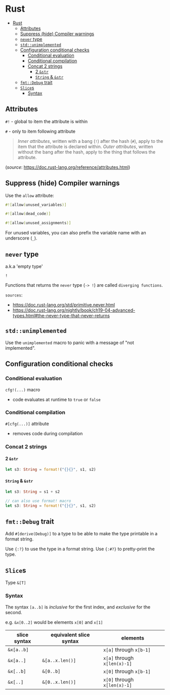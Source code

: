 # Rust

- [Rust](#rust)
  - [Attributes](#attributes)
  - [Suppress (hide) Compiler warnings](#suppress-hide-compiler-warnings)
  - [`never` type](#never-type)
  - [`std::unimplemented`](#stdunimplemented)
  - [Configuration conditional checks](#configuration-conditional-checks)
    - [Conditional evaluation](#conditional-evaluation)
    - [Conditional compilation](#conditional-compilation)
    - [Concat 2 strings](#concat-2-strings)
      - [2 `&str`](#2-str)
      - [`String` \& `&str`](#string--str)
  - [`fmt::Debug` trait](#fmtdebug-trait)
  - [`Slice`s](#slices)
    - [Syntax](#syntax)

## Attributes

`#!` - global to item the attribute is within

`#` - only to item following attribute

> _Inner attributes_, written with a bang (`!`) after the hash (`#`), apply to the item that the attribute is declared
> within. _Outer attributes_, written without the bang after the hash, apply to the thing that follows the attribute.

(_source_: <https://doc.rust-lang.org/reference/attributes.html>)

## Suppress (hide) Compiler warnings

Use the `allow` attribute:

```rs
#![allow(unused_variables)]

#![allow(dead_code)]

#![allow(unused_assignments)]
```

For unused variables, you can also prefix the variable name with an underscore (`_`).

## `never` type

a.k.a 'empty type'

`!`

Functions that returns the `never` type (`-> !`) are called `diverging functions`.

`sources`:

- <https://doc.rust-lang.org/std/primitive.never.html>
- <https://doc.rust-lang.org/nightly/book/ch19-04-advanced-types.html#the-never-type-that-never-returns>

## `std::unimplemented`

Use the `unimplemented` macro to panic with a message of "not implemented".

## Configuration conditional checks

### Conditional evaluation

`cfg!(...)` macro

- code evaluates at runtime to `true` or `false`

### Conditional compilation

`#[cfg(...)]` attribute

- removes code during compilation

### Concat 2 strings

#### 2 `&str`

```rs
let s3: String = format!("{}{}", s1, s2)

```

#### `String` & `&str`

```rs
let s3: String = s1 + s2

// can also use format! macro
let s3: String = format!("{}{}", s1, s2)
```

## `fmt::Debug` trait

Add `#[derive(Debug)]` to a type to be able to make the type printable in a format string.

Use `{:?}` to use the type in a format string. Use `{:#?}` to pretty-print the type.

## `Slice`s

Type `&[T]`

### Syntax

The syntax `[a..b]` is _inclusive_ for the first index, and _exclusive_ for the second.

e.g. `&x[0..2]`  would be elements `x[0]` and `x[1]`

| slice syntax | equivalent slice syntax | elements |
| - | - | - |
| `&x[a..b]`  |                  | `x[a]` through `x[b-1]`     |
| `&x[a..]`   | `&[a..x.len()]`  | `x[a]` through `x[len(x)-1]`|
| `&x[..b]`   | `&[0..b]`        | `x[0]` through `x[b-1]`     |
| `&x[..]`    | `&[0..x.len()]`  | `x[0]` through `x[len(x)-1]`|
